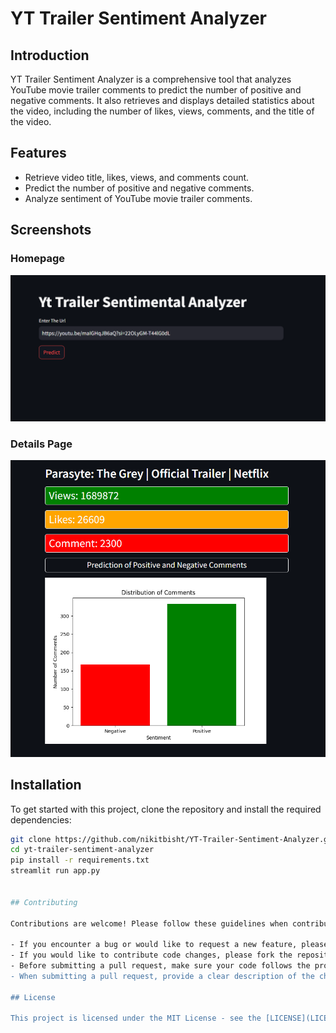 # YT Trailer Sentiment Analyzer

## Introduction
YT Trailer Sentiment Analyzer is a comprehensive tool that analyzes YouTube movie trailer comments to predict the number of positive and negative comments. It also retrieves and displays detailed statistics about the video, including the number of likes, views, comments, and the title of the video.

## Features
- Retrieve video title, likes, views, and comments count.
- Predict the number of positive and negative comments.
- Analyze sentiment of YouTube movie trailer comments.

## Screenshots

### Homepage
![Homepage](src/images/homepage.png)

### Details Page
![Details Page](src/images/details-page.png)

## Installation

To get started with this project, clone the repository and install the required dependencies:

```bash
git clone https://github.com/nikitbisht/YT-Trailer-Sentiment-Analyzer.git
cd yt-trailer-sentiment-analyzer
pip install -r requirements.txt
streamlit run app.py


## Contributing

Contributions are welcome! Please follow these guidelines when contributing to the project:

- If you encounter a bug or would like to request a new feature, please open an issue on GitHub.
- If you would like to contribute code changes, please fork the repository and submit a pull request.
- Before submitting a pull request, make sure your code follows the project's coding style and conventions.
- When submitting a pull request, provide a clear description of the changes and any relevant information.

## License

This project is licensed under the MIT License - see the [LICENSE](LICENSE) file for details.
